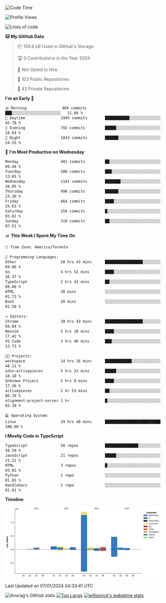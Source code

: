 <!--START_SECTION:waka-->
![Code Time](http://img.shields.io/badge/Code%20Time-1%2C037%20hrs%2057%20mins-blue)

![Profile Views](http://img.shields.io/badge/Profile%20Views-0-blue)

![Lines of code](https://img.shields.io/badge/From%20Hello%20World%20I%27ve%20Written-2.6%20million%20lines%20of%20code-blue)

**🐱 My GitHub Data** 

> 📦 158.6 kB Used in GitHub's Storage 
 > 
> 🏆 0 Contributions in the Year 2024
 > 
> 🚫 Not Opted to Hire
 > 
> 📜 103 Public Repositories 
 > 
> 🔑 43 Private Repositories 
 > 
**I'm an Early 🐤** 

```text
🌞 Morning                469 commits         ███░░░░░░░░░░░░░░░░░░░░░░   11.04 % 
🌆 Daytime                1945 commits        ███████████░░░░░░░░░░░░░░   45.78 % 
🌃 Evening                792 commits         █████░░░░░░░░░░░░░░░░░░░░   18.64 % 
🌙 Night                  1043 commits        ██████░░░░░░░░░░░░░░░░░░░   24.55 % 
```
📅 **I'm Most Productive on Wednesday** 

```text
Monday                   401 commits         ██░░░░░░░░░░░░░░░░░░░░░░░   09.44 % 
Tuesday                  580 commits         ███░░░░░░░░░░░░░░░░░░░░░░   13.65 % 
Wednesday                1141 commits        ███████░░░░░░░░░░░░░░░░░░   26.85 % 
Thursday                 990 commits         ██████░░░░░░░░░░░░░░░░░░░   23.30 % 
Friday                   664 commits         ████░░░░░░░░░░░░░░░░░░░░░   15.63 % 
Saturday                 154 commits         █░░░░░░░░░░░░░░░░░░░░░░░░   03.62 % 
Sunday                   319 commits         ██░░░░░░░░░░░░░░░░░░░░░░░   07.51 % 
```


📊 **This Week I Spent My Time On** 

```text
🕑︎ Time Zone: America/Toronto

💬 Programming Languages: 
Other                    20 hrs 43 mins      █████████████████░░░░░░░░   69.86 % 
Go                       4 hrs 51 mins       ████░░░░░░░░░░░░░░░░░░░░░   16.37 % 
TypeScript               2 hrs 41 mins       ██░░░░░░░░░░░░░░░░░░░░░░░   09.06 % 
HTML                     30 mins             ░░░░░░░░░░░░░░░░░░░░░░░░░   01.73 % 
Bash                     28 mins             ░░░░░░░░░░░░░░░░░░░░░░░░░   01.58 % 

🔥 Editors: 
Chrome                   20 hrs 43 mins      █████████████████░░░░░░░░   69.84 % 
Neovim                   5 hrs 10 mins       ████░░░░░░░░░░░░░░░░░░░░░   17.42 % 
VS Code                  3 hrs 46 mins       ███░░░░░░░░░░░░░░░░░░░░░░   12.73 % 

🐱‍💻 Projects: 
workspace                14 hrs 16 mins      ████████████░░░░░░░░░░░░░   48.11 % 
odin-activepieces        5 hrs 23 mins       █████░░░░░░░░░░░░░░░░░░░░   18.18 % 
Unknown Project          5 hrs 9 mins        ████░░░░░░░░░░░░░░░░░░░░░   17.36 % 
activepieces             1 hr 53 mins        ██░░░░░░░░░░░░░░░░░░░░░░░   06.39 % 
alignment-project-server 1 hr                █░░░░░░░░░░░░░░░░░░░░░░░░   03.39 % 

💻 Operating System: 
Linux                    29 hrs 40 mins      █████████████████████████   100.00 % 
```

**I Mostly Code in TypeScript** 

```text
TypeScript               58 repos            ███████████████░░░░░░░░░░   58.59 % 
JavaScript               21 repos            █████░░░░░░░░░░░░░░░░░░░░   21.21 % 
HTML                     3 repos             █░░░░░░░░░░░░░░░░░░░░░░░░   03.03 % 
Python                   1 repo              ░░░░░░░░░░░░░░░░░░░░░░░░░   01.01 % 
Handlebars               1 repo              ░░░░░░░░░░░░░░░░░░░░░░░░░   01.01 % 
```



**Timeline**

![Lines of Code chart](https://raw.githubusercontent.com/wise-introvert/wise-introvert/master/assets/bar_graph.png)


 Last Updated on 07/01/2024 04:33:41 UTC
<!--END_SECTION:waka-->

![Anurag's GitHub stats](https://github-readme-stats.vercel.app/api?username=wise-introvert&count_private=true&show_icons=true)
[![Top Langs](https://github-readme-stats.vercel.app/api/top-langs/?username=wise-introvert&langs_count=10)](https://github.com/anuraghazra/github-readme-stats)
[![willianrod's wakatime stats](https://github-readme-stats.vercel.app/api/wakatime?username=wiseintrovert)](https://github.com/anuraghazra/github-readme-stats)
